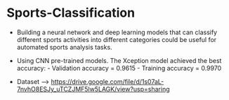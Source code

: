 # Sports-Classification

- Building a neural network and deep learning models that can classify different sports activities into different categories could be useful for automated sports analysis tasks.  

- Using CNN pre-trained models. The Xception model achieved the best accuracy: - Validation accuracy = 0.9615 - Training accuracy = 0.9970  

- Dataset --> https://drive.google.com/file/d/1s07aL-7nvhO8ESJy_uTCZJMF5lw5LAGK/view?usp=sharing
